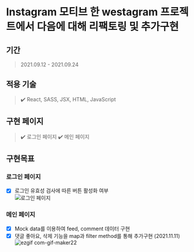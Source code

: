 # Instagram 모티브 한 westagram 프로젝트에서 다음에 대해 리팩토링 및 추가구현

## 기간
> 2021.09.12 - 2021.09.24

## 적용 기술
> ✔️ React, SASS, JSX, HTML, JavaScript

## 구현 페이지
> ✔️ 로그인 페이지
> ✔️ 메인 페이지

## 구현목표
### 로그인 페이지
   - [x] 로그인 유효성 검사에 따른 버튼 활성화 여부 <br/>
![로그인 페이지](https://user-images.githubusercontent.com/62207127/145967533-8493adde-d248-40e4-a86c-1f42fbaca4ed.gif)
### 메인 페이지
   - [x] Mock data를 이용하여 feed, comment 데이터 구현
   - [x] 댓글 좋아요, 삭제 기능을 map과 filter method를 통해 추가구현 (2021.11.11)<br/>
![ezgif com-gif-maker22](https://user-images.githubusercontent.com/62207127/145967832-82149aea-067e-470d-8627-861beaa15fe1.gif)
